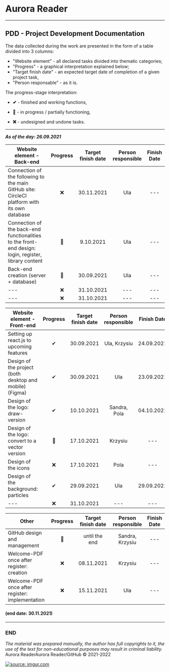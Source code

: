 # Aurora Reader

- - -

## PDD - Project Development Documentation

The data collected during the work are presented in the form of a table divided into 3 columns:
 - "Website element" - all declared tasks divided into thematic categories;
 - "Progress" - a graphical interpretation explained below;
 - "Target finish date" - an expected target date of completion of a given project task,
 - "Person responsable" - as it is.

The progress-stage interpretation:

- **✔** - finished and working functions,

- **🚧** - in progress / partially functioning,

- **❌** - undesigned and undone tasks.

- - -

***As of the day: 26.09.2021***


| Website element - Back-end | Progress | Target finish date | Person responsible | Finish Date |
|-|:-:|:-:|:-:|:-:|         
| Connection of the following to the main GitHub site: CircleCI platform with its own database |❌|30.11.2021|Ula| --- | 
| Connection of the back-end functionalities to the front-end design: login, register, library content |🚧|9.10.2021|Ula| --- | 
| Back-end creation (server + database) |🚧|30.09.2021|Ula| --- | 
| --- |❌|31.10.2021|---| --- | 
| --- |❌|31.10.2021|---| --- | 

| Website element - Front-end | Progress | Target finish date | Person responsible | Finish Date | 
|-|:-:|:-:|:-:|:-:| 
| Setting up react.js to upcoming features |✔|30.09.2021|Ula, Krzysiu| 24.09.2021 |   
| Design of the project (both desktop and mobile) (Figma) |✔|30.09.2021|Ula| 23.09.2021 | 
| Design of the logo: draw-version |✔|10.10.2021|Sandra, Pola| 04.10.2021 | 
| Design of the logo: convert to a vector version |🚧|17.10.2021|Krzysiu| --- | 
| Design of the icons |❌|17.10.2021|Pola| --- | 
| Design of the background: particles |✔|29.09.2021|Ula| 29.09.2021 | 
| --- |❌|31.10.2021|---| --- | 

| Other | Progress | Target finish date | Person responsible | Finish Date | 
|-|:-:|:-:|:-:|:-:|
| GitHub design and management |🚧|until the end|Sandra, Krzysiu| --- | 
| Welcome-PDF once after register: creation |❌|08.11.2021|Krzysiu| --- | 
| Welcome-PDF once after register: implementation |❌|15.11.2021|Ula| --- | 


#### (end date: 30.11.2021)

 - - - 

### END

 *The material was prepared manually, the author has full copyrights to it, the use of the text for non-educational purposes may result in criminal liability.*
 Aurora ReaderAurora Reader/GitHub © 2021-2022

<a href="https://imgur.com/ZTJCO6z"><img src="https://i.imgur.com/ZTJCO6zm.png" title="source: imgur.com" /></a>
